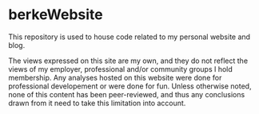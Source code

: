 # berkeWebsite
This repository is used to house code related to my personal website and blog.

The views expressed on this site are my own, and they do not reflect the views of my employer, professional and/or community groups I hold membership. Any analyses hosted on this website were done for professional developement or were done for fun. Unless otherwise noted, none of this content has been peer-reviewed, and thus any conclusions drawn from it need to take this limitation into account. 
